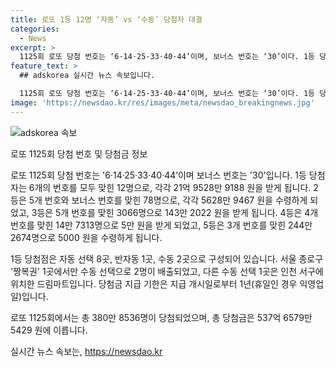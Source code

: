 ```yaml
---
title: 로또 1등 12명 ‘자동’ vs ‘수동’ 당첨자 대결
categories:
  - News
excerpt: >
  1125회 로또 당첨 번호는 ‘6·14·25·33·40·44’이며, 보너스 번호는 ‘30’이다. 1등 당첨자 12명은 각각 21억 9528만 9188 원을 받고, 2등 78명은 5628만 9467 원씩 수령한다. 3등 3066명은 143만 2022 원, 4등 14만 7313명은 고정 당첨금 5만 원씩 받으며, 5등 244만 2674명은 고정 당첨금 5000 원씩 받는다. 1등 배출점은 자동 선택 8곳, 반자동 1곳, 수동 2곳이다. 서울 종로구 ‘짱복권’ 1곳에서만 수동 선택으로 2명이 배출됐다. (총 단어수: 118)
feature_text: >
  ## adskorea 실시간 뉴스 속보입니다.

  1125회 로또 당첨 번호는 ‘6·14·25·33·40·44’이며, 보너스 번호는 ‘30’이다. 1등 당첨자 12명은 각각 21억 9528만 9188 원을 받고, 2등 78명은 5628만 9467 원씩 수령한다. 3등 3066명은 143만 2022 원, 4등 14만 7313명은 고정 당첨금 5만 원씩 받으며, 5등 244만 2674명은 고정 당첨금 5000 원씩 받는다. 1등 배출점은 자동 선택 8곳, 반자동 1곳, 수동 2곳이다. 서울 종로구 ‘짱복권’ 1곳에서만 수동 선택으로 2명이 배출됐다. (총 단어수: 118)
image: 'https://newsdao.kr/res/images/meta/newsdao_breakingnews.jpg'
---
```


<p><img src="https://newsdao.kr/res/images/meta/newsdao_breakingnews.jpg" alt="adskorea 속보" /></p>

<p>로또 1125회 당첨 번호 및 당첨금 정보</p>

<p>로또 1125회 당첨 번호는 '6·14·25·33·40·44’이며 보너스 번호는 '30'입니다. 1등 당첨자는 6개의 번호를 모두 맞힌 12명으로, 각각 21억 9528만 9188 원을 받게 됩니다. 2등은 5개 번호와 보너스 번호를 맞힌 78명으로, 각각 5628만 9467 원을 수령하게 되었고, 3등은 5개 번호를 맞힌 3066명으로 143만 2022 원을 받게 됩니다. 4등은 4개 번호를 맞힌 14만 7313명으로 5만 원을 받게 되었고, 5등은 3개 번호를 맞힌 244만 2674명으로 5000 원을 수령하게 됩니다. </p>

<p>1등 당첨점은 자동 선택 8곳, 반자동 1곳, 수동 2곳으로 구성되어 있습니다. 서울 종로구 '짱복권' 1곳에서만 수동 선택으로 2명이 배출되었고, 다른 수동 선택 1곳은 인천 서구에 위치한 드림마트입니다. 당첨금 지급 기한은 지급 개시일로부터 1년(휴일인 경우 익영업일)입니다. </p>

<p>로또 1125회에서는 총 380만 8536명이 당첨되었으며, 총 당첨금은 537억 6579만 5429 원에 이릅니다.</p>
실시간 뉴스 속보는, <a href="https://newsdao.kr" rel="dofollow">https://newsdao.kr</a>


